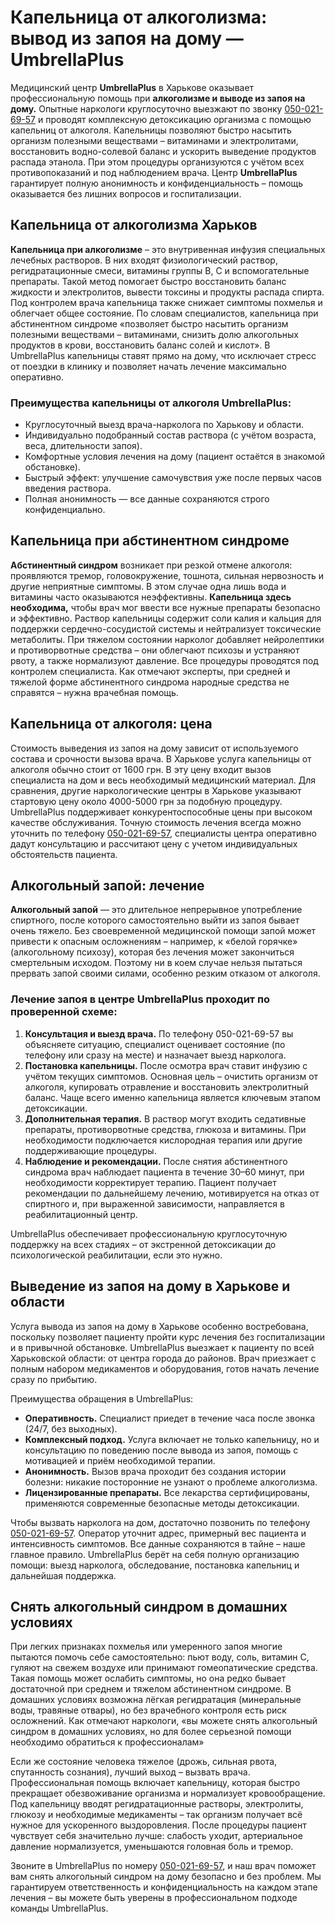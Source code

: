 
# Капельница от алкоголизма: вывод из запоя на дому — UmbrellaPlus

Медицинский центр **UmbrellaPlus** в Харькове оказывает профессиональную помощь при **алкоголизме и выводе из запоя на дому.** Опытные наркологи круглосуточно выезжают по звонку [050-021-69-57](tel:0500216957) и проводят комплексную детоксикацию организма с помощью капельниц от алкоголя. Капельницы позволяют быстро насытить организм полезными веществами – витаминами и электролитами, восстановить водно-солевой баланс и ускорить выведение продуктов распада этанола. При этом процедуры организуются с учётом всех противопоказаний и под наблюдением врача. Центр **UmbrellaPlus** гарантирует полную анонимность и конфиденциальность – помощь оказывается без лишних вопросов и госпитализации.

## Капельница от алкоголизма Харьков

**Капельница при алкоголизме** – это внутривенная инфузия специальных лечебных растворов. В них входят физиологический раствор, регидратационные смеси, витамины группы B, C и вспомогательные препараты. Такой метод помогает быстро восстановить баланс жидкости и электролитов, вывести токсины и продукты распада спирта. Под контролем врача капельница также снижает симптомы похмелья и облегчает общее состояние. По словам специалистов, капельница при абстинентном синдроме «позволяет быстро насытить организм полезными веществами – витаминами, снизить долю алкогольных продуктов в крови, восстановить баланс солей и кислот». В UmbrellaPlus капельницы ставят прямо на дому, что исключает стресс от поездки в клинику и позволяет начать лечение максимально оперативно.

### Преимущества капельницы от алкоголя UmbrellaPlus:

* Круглосуточный выезд врача-нарколога по Харькову и области.
* Индивидуально подобранный состав раствора (с учётом возраста, веса, длительности запоя).
* Комфортные условия лечения на дому (пациент остаётся в знакомой обстановке).
* Быстрый эффект: улучшение самочувствия уже после первых часов введения раствора.
* Полная анонимность — все данные сохраняются строго конфиденциально.

## Капельница при абстинентном синдроме

**Абстинентный синдром** возникает при резкой отмене алкоголя: проявляются тремор, головокружение, тошнота, сильная нервозность и другие неприятные симптомы. В этом случае одна лишь вода и витамины часто оказываются неэффективны. **Капельница здесь необходима,** чтобы врач мог ввести все нужные препараты безопасно и эффективно. Раствор капельницы содержит соли калия и кальция для поддержки сердечно-сосудистой системы и нейтрализует токсические метаболиты. При тяжелом состоянии нарколог добавляет нейролептики и противорвотные средства – они облегчают психозы и устраняют рвоту, а также нормализуют давление. Все процедуры проводятся под контролем специалиста. Как отмечают эксперты, при средней и тяжелой форме абстинентного синдрома народные средства не справятся – нужна врачебная помощь.

## Капельница от алкоголя: цена

Стоимость выведения из запоя на дому зависит от используемого состава и срочности вызова врача. В Харькове услуга капельницы от алкоголя обычно стоит от 1600 грн. В эту цену входит вызов специалиста на дом и весь необходимый медицинский материал. Для сравнения, другие наркологические центры в Харькове указывают стартовую цену около 4000-5000 грн за подобную процедуру. UmbrellaPlus поддерживает конкурентоспособные цены при высоком качестве обслуживания. Точную стоимость лечения всегда можно уточнить по телефону [050-021-69-57](tel:0500216957), специалисты центра оперативно дадут консультацию и рассчитают цену с учетом индивидуальных обстоятельств пациента.

## Алкогольный запой: лечение

**Алкогольный запой** — это длительное непрерывное употребление спиртного, после которого самостоятельно выйти из запоя бывает очень тяжело. Без своевременной медицинской помощи запой может привести к опасным осложнениям – например, к «белой горячке» (алкогольному психозу), которая без лечения может закончиться смертельным исходом. Поэтому ни в коем случае нельзя пытаться прервать запой своими силами, особенно резким отказом от алкоголя.

### Лечение запоя в центре UmbrellaPlus проходит по проверенной схеме:

1. **Консультация и выезд врача.** По телефону 050-021-69-57 вы объясняете ситуацию, специалист оценивает состояние (по телефону или сразу на месте) и назначает выезд нарколога.
2. **Постановка капельницы.** После осмотра врач ставит инфузию с учётом текущих симптомов. Основная цель – очистить организм от алкоголя, купировать отравление и восстановить электролитный баланс. Чаще всего именно капельница является ключевым этапом детоксикации.
3. **Дополнительная терапия.** В раствор могут входить седативные препараты, противорвотные средства, глюкоза и витамины. При необходимости подключается кислородная терапия или другие поддерживающие процедуры.
4. **Наблюдение и рекомендации.** После снятия абстинентного синдрома врач наблюдает пациента в течение 30–60 минут, при необходимости корректирует терапию. Пациент получает рекомендации по дальнейшему лечению, мотивируется на отказ от спиртного и, при выраженной зависимости, направляется в реабилитационный центр.

UmbrellaPlus обеспечивает профессиональную круглосуточную поддержку на всех стадиях – от экстренной детоксикации до психологической реабилитации, если это нужно.

## Выведение из запоя на дому в Харькове и области

Услуга вывода из запоя на дому в Харькове особенно востребована, поскольку позволяет пациенту пройти курс лечения без госпитализации и в привычной обстановке. UmbrellaPlus выезжает к пациенту по всей Харьковской области: от центра города до районов. Врач приезжает с полным набором медикаментов и оборудования, готов начать лечение сразу по прибытию.

Преимущества обращения в UmbrellaPlus:

* **Оперативность.** Специалист приедет в течение часа после звонка (24/7, без выходных).
* **Комплексный подход.** Услуга включает не только капельницу, но и консультацию по поведению после вывода из запоя, помощь с мотивацией и приём необходимой терапии.
* **Анонимность.** Вызов врача проходит без создания истории болезни: никакие посторонние не узнают о проблеме алкоголизма.
* **Лицензированные препараты.** Все лекарства сертифицированы, применяются современные безопасные методы детоксикации.

Чтобы вызвать нарколога на дом, достаточно позвонить по телефону [050-021-69-57](tel:0500216957). Оператор уточнит адрес, примерный вес пациента и интенсивность симптомов. Все данные сохраняются в тайне – наше главное правило. UmbrellaPlus берёт на себя полную организацию помощи: выезд нарколога, обследование, постановка капельниц и дальнейшая поддержка.

## Снять алкогольный синдром в домашних условиях

При легких признаках похмелья или умеренного запоя многие пытаются помочь себе самостоятельно: пьют воду, соль, витамин C, гуляют на свежем воздухе или принимают гомеопатические средства. Такая помощь может ослабить симптомы, но она редко бывает достаточной при среднем и тяжелом абстинентном синдроме. В домашних условиях возможна лёгкая регидратация (минеральные воды, травяные отвары), но без врачебного контроля есть риск осложнений. Как отмечают наркологи, «вы можете снять алкогольный синдром в домашних условиях, но для более серьезной помощи необходимо обратиться к профессионалам»

Если же состояние человека тяжелое (дрожь, сильная рвота, спутанность сознания), лучший выход – вызвать врача. Профессиональная помощь включает капельницу, которая быстро прекращает обезвоживание организма и нормализует кровообращение. Под капельницу вводят регидратационные растворы, электролиты, глюкозу и необходимые медикаменты – так организм получает всё нужное для ускоренного выздоровления. После процедуры пациент чувствует себя значительно лучше: слабость уходит, артериальное давление нормализуется, уменьшаются головная боль и тремор.

Звоните в UmbrellaPlus по номеру [050-021-69-57](tel:0500216957), и наш врач поможет вам снять алкогольный синдром на дому безопасно и без проблем. Мы гарантируем ответственность и конфиденциальность на каждом этапе лечения – вы можете быть уверены в профессиональном подходе команды UmbrellaPlus.
